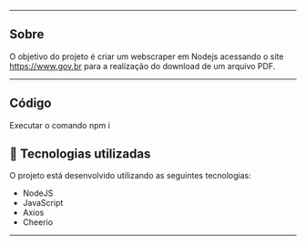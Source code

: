 
---

## Sobre 

O objetivo do projeto é criar um webscraper em Nodejs acessando o site https://www.gov.br para a realização do download de um arquivo PDF.

--- 

## Código

Executar o comando npm i

## 🚀 Tecnologias utilizadas

O projeto está desenvolvido utilizando as seguintes tecnologias:

- NodeJS
- JavaScript
- Axios
- Cheerio

--- 



